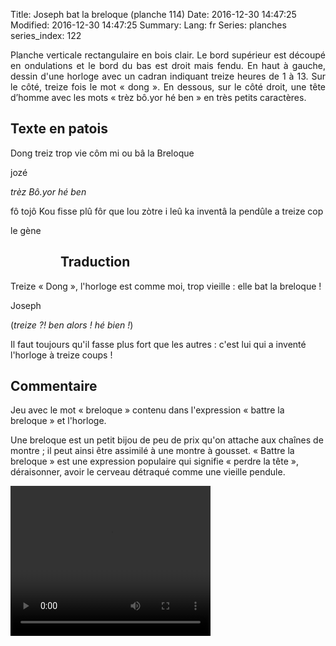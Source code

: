 Title: Joseph bat la breloque (planche 114)
Date: 2016-12-30 14:47:25
Modified: 2016-12-30 14:47:25
Summary: 
Lang: fr
Series: planches
series_index: 122

<p style="text-align:justify;">Planche verticale rectangulaire en bois
clair. Le bord supérieur est découpé en ondulations et le bord du bas
est droit mais fendu. En haut à gauche, dessin d'une horloge avec un
cadran indiquant treize heures de 1 à 13. Sur le côté, treize fois le
mot « dong ». En dessous, sur le côté droit, une tête d’homme avec les
mots « trèz bô.yor hé ben » en très petits caractères.</p>

<figure class="image-block" style="float: right;">
  <img alt="" src="{static}/images/planche_114.png">
  <figcaption style="max-width: 175px"></figcaption>
</figure>

## Texte en patois

Dong treiz  trop vie  côm  mi ou bâ la Breloque

jozé

*trèz Bô.yor hé ben*

fô tojô Kou fisse plû fôr que lou zòtre i leû ka inventâ la pendûle a
treize cop

le gène

<figure class="image-block" style="float: left;">
  <img alt="" src="{static}/images/planche_114_dessin.png">
  <figcaption style="max-width: 319px"></figcaption>
</figure>

## Traduction

Treize « Dong », l'horloge est comme moi, trop vieille : elle bat la
breloque !

Joseph

(*treize ?! ben alors ! hé bien !*)

Il faut toujours qu'il fasse plus fort que les autres : c'est lui qui
a inventé l'horloge à treize coups !

## Commentaire

Jeu avec le mot « breloque » contenu dans l'expression « battre la
breloque » et l'horloge.

Une breloque est un petit bijou de peu de prix qu'on attache aux
chaînes de montre ; il peut ainsi être assimilé à une montre à gousset.
« Battre la breloque » est une expression populaire qui signifie
« perdre la tête », déraisonner, avoir le cerveau détraqué comme une
vieille pendule.

<video width="320" height="240" controls>
  <source src="https://d1njpgd0ygatdn.cloudfront.net/video_114.mp4" type="video/mp4">
</video>
